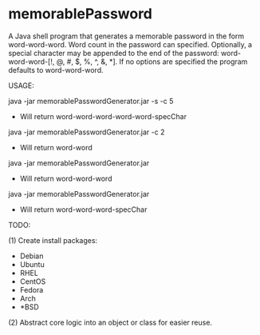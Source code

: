 # memorablePassword
A Java shell program that generates a memorable password in the form word-word-word. Word count in the password can specified. Optionally, a special character may be appended to the end of the password: word-word-word-[!, @, #, $, %, ^, &, *]. If no options are specified the program defaults to word-word-word.

USAGE:

java -jar memorablePasswordGenerator.jar -s -c 5
- Will return word-word-word-word-word-specChar

java -jar memorablePasswordGenerator.jar -c 2
- Will return word-word

java -jar memorablePasswordGenerator.jar 
- Will return word-word-word

java -jar memorablePasswordGenerator.jar
- Will return word-word-word-specChar

TODO:

(1) Create install packages:
- Debian
- Ubuntu
- RHEL
- CentOS
- Fedora
- Arch
- *BSD

(2) Abstract core logic into an object or class for easier reuse.
